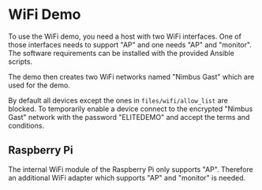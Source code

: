 # WiFi Demo

To use the WiFi demo, you need a host with two WiFi interfaces. One of
those interfaces needs to support "AP" and one needs "AP" and "monitor".
The software requirements can be installed with the provided Ansible
scripts.

The demo then creates two WiFi networks named "Nimbus Gast" which are
used for the demo.

By default all devices except the ones in `files/wifi/allow_list` are
blocked. To temporarily enable a device connect to the encrypted "Nimbus
Gast" network with the password "ELITEDEMO" and accept the terms and
conditions.

## Raspberry Pi

The internal WiFi module of the Raspberry Pi only supports "AP".
Therefore an additional WiFi adapter which supports "AP" and "monitor"
is needed.
